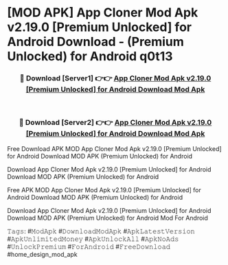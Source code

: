 # [MOD APK] App Cloner Mod Apk v2.19.0 [Premium Unlocked] for Android Download - (Premium Unlocked) for Android q0t13



<div align="center">
<h3>🔴 Download [Server1] 👉👉 <a href="https://momento.my/?title=App_Cloner_Mod_Apk_v2.19.0_[Premium_Unlocked]_for_Android_Download">App Cloner Mod Apk v2.19.0 [Premium Unlocked] for Android Download Mod Apk</a></h3><br>

<h3>🔴 Download [Server2] 👉👉 <a href="https://momento.my/?title=App_Cloner_Mod_Apk_v2.19.0_[Premium_Unlocked]_for_Android_Download">App Cloner Mod Apk v2.19.0 [Premium Unlocked] for Android Download Mod Apk</a></h3>
</div>



Free Download APK MOD App Cloner Mod Apk v2.19.0 [Premium Unlocked] for Android Download MOD APK (Premium Unlocked) for Android

Download App Cloner Mod Apk v2.19.0 [Premium Unlocked] for Android Download MOD APK (Premium Unlocked) for Android

Free APK MOD App Cloner Mod Apk v2.19.0 [Premium Unlocked] for Android Download MOD APK (Premium Unlocked) for Android

Download App Cloner Mod Apk v2.19.0 [Premium Unlocked] for Android Download MOD APK (Premium Unlocked) for Android Mod For Android

𝚃𝚊𝚐𝚜: #𝙼𝚘𝚍𝙰𝚙𝚔 #𝙳𝚘𝚠𝚗𝚕𝚘𝚊𝚍𝙼𝚘𝚍𝙰𝚙𝚔 #𝙰𝚙𝚔𝙻𝚊𝚝𝚎𝚜𝚝𝚅𝚎𝚛𝚜𝚒𝚘𝚗 #𝙰𝚙𝚔𝚄𝚗𝚕𝚒𝚖𝚒𝚝𝚎𝚍𝙼𝚘𝚗𝚎𝚢 #𝙰𝚙𝚔𝚄𝚗𝚕𝚘𝚌𝚔𝙰𝚕𝚕 #𝙰𝚙𝚔𝙽𝚘𝙰𝚍𝚜 #𝚄𝚗𝚕𝚘𝚌𝚔𝙿𝚛𝚎𝚖𝚒𝚞𝚖 #𝙵𝚘𝚛𝙰𝚗𝚍𝚛𝚘𝚒𝚍 #𝙵𝚛𝚎𝚎𝙳𝚘𝚠𝚗𝚕𝚘𝚊𝚍 #home_design_mod_apk
